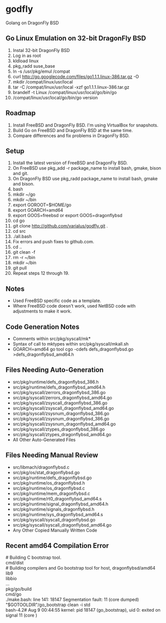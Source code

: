 godfly
======

Golang on DragonFly BSD

Go Linux Emulation on 32-bit DragonFly BSD
------------------------------------------

1. Instal 32-bit DragonFly BSD
2. Log in as root
3. kldload linux
4. pkg_radd suse_base
5. ln -s /usr/pkg/emul /compat
6. curl http://go.googlecode.com/files/go1.1.1.linux-386.tar.gz -O
7. mkdir /compat/linux/usr/local
8. tar -C /compat/linux/usr/local -xzf go1.1.1.linux-386.tar.gz
9. brandelf -t Linux /compat/linux/usr/local/go/bin/go
10. /compat/linux/usr/local/go/bin/go version

Roadmap
-------

1. Install FreeBSD and DragonFly BSD. I'm using VirtualBox for snapshots.
2. Build Go on FreeBSD and DragonFly BSD at the same time.
3. Compare differences and fix problems in DragonFly BSD.

Setup
-----

1. Install the latest version of FreeBSD and DragonFly BSD.
2. On FreeBSD use pkg_add -r package_name to install bash, gmake, bison and git.
3. On DragonFly BSD use pkg_radd package_name to install bash, gmake and bison.
4. bash
5. mkdir ~/go
6. mkdir ~/bin
7. export GOROOT=$HOME/go
8. export GOARCH=amd64
9. export GOOS=freebsd or export GOOS=dragonflybsd
10. cd go
11. git clone http://github.com/varialus/godfly.git .
12. cd src
13. ./all.bash
14. Fix errors and push fixes to github.com.
15. cd ..
16. git clean -f
17. rm -r ~/bin
18. mkdir ~/bin
19. git pull
20. Repeat steps 12 through 19.

Notes
-----

* Used FreeBSD specific code as a template.
* Where FreeBSD code doesn't work, used NetBSD code with adjustments to make it work.

Code Generation Notes
---------------------

* Comments within src/pkg/syscall/mk*
* Syntax of call to mktypes within src/pkg/syscall/mkall.sh
* GOARCH=amd64 go tool cgo -cdefs defs_dragonflybsd.go >defs_dragonflybsd_amd64.h

Files Needing Auto-Generation
-----------------------------

* src/pkg/runtime/defs_dragonflybsd_386.h
* src/pkg/runtime/defs_dragonflybsd_amd64.h
* src/pkg/syscall/zerrors_dragonflybsd_386.go
* src/pkg/syscall/zerrors_dragonflybsd_amd64.go
* src/pkg/syscall/zsyscall_dragonflybsd_386.go
* src/pkg/syscall/zsyscall_dragonflybsd_amd64.go
* src/pkg/syscall/zsysnum_dragonflybsd_386.go
* src/pkg/syscall/zsysnum_dragonflybsd_386.go
* src/pkg/syscall/zsysnum_dragonflybsd_amd64.go
* src/pkg/syscall/ztypes_dragonflybsd_386.go
* src/pkg/syscall/ztypes_dragonflybsd_amd64.go
* All Other Auto-Generated Files

Files Needing Manual Review
---------------------------

* src/libmach/dragonflybsd.c
* src/pkg/os/stat_dragonflybsd.go
* src/pkg/runtime/defs_dragonflybsd.go
* src/pkg/runtime/os_dragonflybsd.h
* src/pkg/runtime/os_dragonflybsd.c
* src/pkg/runtime/mem_dragonflybsd.c
* src/pkg/runtime/rt0_dragonflybsd_amd64.s
* src/pkg/runtime/signal_dragonflybsd_amd64.h
* src/pkg/runtime/signals_dragonflybsd.h
* src/pkg/runtime/sys_dragonflybsd_amd64.s
* src/pkg/syscall/syscall_dragonflybsd.go
* src/pkg/syscall/syscall_dragonflybsd_amd64.go
* Any Other Copied Manually Written Code

Recent amd64 Compilation Error
------------------------

\# Building C bootstrap tool.<br />
cmd/dist<br />
\# Building compilers and Go bootstrap tool for host, dragonflybsd/amd64<br />
lib9<br />
libbio<br />
...<br />
pkg/go/build<br />
cmd/go<br />
./make.bash: line 141: 18147 Segmentation fault: 11 (core dumped) "$GOTOOLDIR"/go_bootstrap clean -i std<br />
bash-4.2# Aug  9 00:44:55  kernel: pid 18147 (go_bootstrap), uid 0: exited on signal 11 (core )
